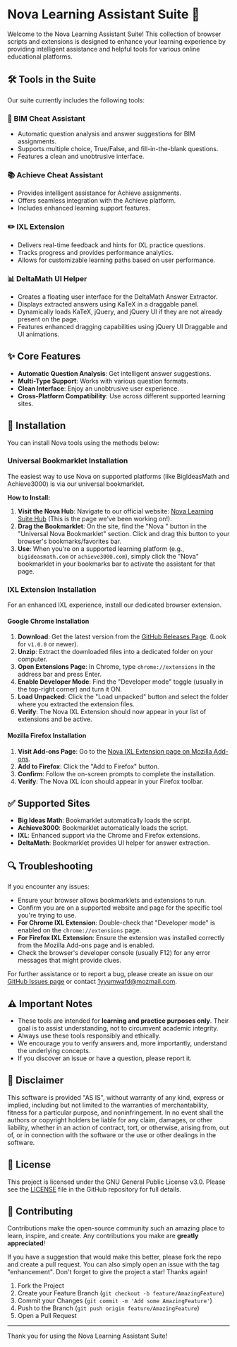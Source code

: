 # Nova Learning Assistant Suite 🚀

Welcome to the Nova Learning Assistant Suite! This collection of browser scripts and extensions is designed to enhance your learning experience by providing intelligent assistance and helpful tools for various online educational platforms.

## 🛠️ Tools in the Suite

Our suite currently includes the following tools:

### 🧠 BIM Cheat Assistant
* Automatic question analysis and answer suggestions for BIM assignments.
* Supports multiple choice, True/False, and fill-in-the-blank questions.
* Features a clean and unobtrusive interface.

### 📚 Achieve Cheat Assistant
* Provides intelligent assistance for Achieve assignments.
* Offers seamless integration with the Achieve platform.
* Includes enhanced learning support features.

### ✏️ IXL Extension
* Delivers real-time feedback and hints for IXL practice questions.
* Tracks progress and provides performance analytics.
* Allows for customizable learning paths based on user performance.

### 📊 DeltaMath UI Helper
* Creates a floating user interface for the DeltaMath Answer Extractor.
* Displays extracted answers using KaTeX in a draggable panel.
* Dynamically loads KaTeX, jQuery, and jQuery UI if they are not already present on the page.
* Features enhanced dragging capabilities using jQuery UI Draggable and UI animations.

## ✨ Core Features

* **Automatic Question Analysis**: Get intelligent answer suggestions.
* **Multi-Type Support**: Works with various question formats.
* **Clean Interface**: Enjoy an unobtrusive user experience.
* **Cross-Platform Compatibility**: Use across different supported learning sites.

## 🚀 Installation

You can install Nova tools using the methods below:

### Universal Bookmarklet Installation

The easiest way to use Nova on supported platforms (like BigIdeasMath and Achieve3000) is via our universal bookmarklet.

**How to Install:**
1.  **Visit the Nova Hub**: Navigate to our official website: [Nova Learning Suite Hub](https://cpmjaguar1234.github.io/nova/) (This is the page we've been working on!).
2.  **Drag the Bookmarklet**: On the site, find the "Nova <i class="fas fa-magic"></i>" button in the "Universal Nova Bookmarklet" section. Click and drag this button to your browser's bookmarks/favorites bar.
3.  **Use**: When you're on a supported learning platform (e.g., `bigideasmath.com` or `achieve3000.com`), simply click the "Nova" bookmarklet in your bookmarks bar to activate the assistant for that page.

### IXL Extension Installation

For an enhanced IXL experience, install our dedicated browser extension.

#### <i class="fab fa-chrome"></i> Google Chrome Installation
1.  **Download**: Get the latest version from the [GitHub Releases Page](https://github.com/Cpmjaguar1234/nova/releases). (Look for `v1.0.0` or newer).
2.  **Unzip**: Extract the downloaded files into a dedicated folder on your computer.
3.  **Open Extensions Page**: In Chrome, type `chrome://extensions` in the address bar and press Enter.
4.  **Enable Developer Mode**: Find the "Developer mode" toggle (usually in the top-right corner) and turn it ON.
5.  **Load Unpacked**: Click the "Load unpacked" button and select the folder where you extracted the extension files.
6.  **Verify**: The Nova IXL Extension should now appear in your list of extensions and be active.

#### <i class="fab fa-firefox-browser"></i> Mozilla Firefox Installation
1.  **Visit Add-ons Page**: Go to the [Nova IXL Extension page on Mozilla Add-ons](https://addons.mozilla.org/en-US/firefox/addon/nova-ixl-extension/).
2.  **Add to Firefox**: Click the "Add to Firefox" button.
3.  **Confirm**: Follow the on-screen prompts to complete the installation.
4.  **Verify**: The Nova IXL icon should appear in your Firefox toolbar.

## ✅ Supported Sites

* **Big Ideas Math**: Bookmarklet automatically loads the script.
* **Achieve3000**: Bookmarklet automatically loads the script.
* **IXL**: Enhanced support via the Chrome and Firefox extensions.
* **DeltaMath**: Bookmarklet provides UI helper for answer extraction.

## 🔍 Troubleshooting

If you encounter any issues:

* Ensure your browser allows bookmarklets and extensions to run.
* Confirm you are on a supported website and page for the specific tool you're trying to use.
* **For Chrome IXL Extension**: Double-check that "Developer mode" is enabled on the `chrome://extensions` page.
* **For Firefox IXL Extension**: Ensure the extension was installed correctly from the Mozilla Add-ons page and is enabled.
* Check the browser's developer console (usually F12) for any error messages that might provide clues.

For further assistance or to report a bug, please create an issue on our [GitHub Issues page](https://github.com/Cpmjaguar1234/nova/issues) or contact [1yyumwafd@mozmail.com](mailto:1yyumwafd@mozmail.com).

## ⚠️ Important Notes

* These tools are intended for **learning and practice purposes only**. Their goal is to assist understanding, not to circumvent academic integrity.
* Always use these tools responsibly and ethically.
* We encourage you to verify answers and, more importantly, understand the underlying concepts.
* If you discover an issue or have a question, please report it.

## 📜 Disclaimer

This software is provided "AS IS", without warranty of any kind, express or implied, including but not limited to the warranties of merchantability, fitness for a particular purpose, and noninfringement. In no event shall the authors or copyright holders be liable for any claim, damages, or other liability, whether in an action of contract, tort, or otherwise, arising from, out of, or in connection with the software or the use or other dealings in the software.

## 📄 License

This project is licensed under the GNU General Public License v3.0. Please see the [LICENSE](LICENSE) file in the GitHub repository for full details.

## 🤝 Contributing

Contributions make the open-source community such an amazing place to learn, inspire, and create. Any contributions you make are **greatly appreciated**!

If you have a suggestion that would make this better, please fork the repo and create a pull request. You can also simply open an issue with the tag "enhancement".
Don't forget to give the project a star! Thanks again!

1.  Fork the Project
2.  Create your Feature Branch (`git checkout -b feature/AmazingFeature`)
3.  Commit your Changes (`git commit -m 'Add some AmazingFeature'`)
4.  Push to the Branch (`git push origin feature/AmazingFeature`)
5.  Open a Pull Request

---

Thank you for using the Nova Learning Assistant Suite!
